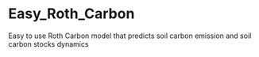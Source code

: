# Easy_Roth_Carbon
Easy to use Roth Carbon model that predicts soil carbon emission and soil carbon stocks dynamics

